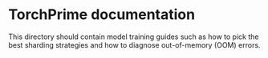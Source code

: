 # TorchPrime documentation

This directory should contain model training guides such as how to pick
the best sharding strategies and how to diagnose out-of-memory (OOM) errors.

